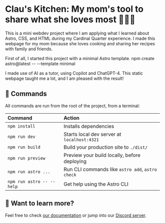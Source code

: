 # Clau's Kitchen: My mom's tool to share what she loves most 👩🏻‍🍳
This is a mini webdev project where I am applying what I learned about Astro, CSS, and HTML during my Cardinal Quarter experience.
I made this webpage for my mom because she loves cooking and sharing her recipes with family and friends. 


First of all, I started this project with a minimal Astro template.
npm create astro@latest -- --template minimal

I made use of AI as a tutor, using Copilot and ChatGPT-4.
This static webpage taught me a lot, and I am pleased with the result!

## 🧞 Commands

All commands are run from the root of the project, from a terminal:

| Command                   | Action                                           |
| :------------------------ | :----------------------------------------------- |
| `npm install`             | Installs dependencies                            |
| `npm run dev`             | Starts local dev server at `localhost:4321`      |
| `npm run build`           | Build your production site to `./dist/`          |
| `npm run preview`         | Preview your build locally, before deploying     |
| `npm run astro ...`       | Run CLI commands like `astro add`, `astro check` |
| `npm run astro -- --help` | Get help using the Astro CLI                     |

## 👀 Want to learn more?

Feel free to check [our documentation](https://docs.astro.build) or jump into our [Discord server](https://astro.build/chat).
